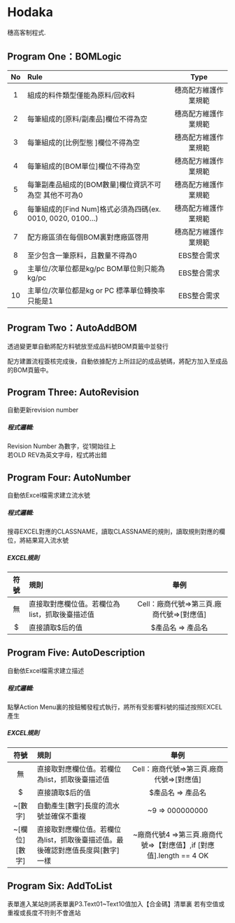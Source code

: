 # Hodaka
穗高客制程式.

## Program One：BOMLogic

| No        | Rule          | Type  |
| :-------------: |:-------------| :-----:|
| 1 | 組成的料件類型僅能為原料/回收料 | 穗高配方維護作業規範 |
| 2 | 每筆組成的[原料/副產品]欄位不得為空      | 穗高配方維護作業規範 |
| 3 | 每筆組成的[比例型態 ]欄位不得為空      | 穗高配方維護作業規範 |
| 4 | 每筆組成的[BOM單位]欄位不得為空      | 穗高配方維護作業規範 |
| 5 | 每筆副產品組成的[BOM數量]欄位資訊不可為空 其他不可為0      | 穗高配方維護作業規範 |
| 6 | 每筆組成的[Find Num]格式必須為四碼(ex. 0010, 0020, 0100…)| 穗高配方維護作業規範 |
| 7 | 配方廠區須在每個BOM裏對應廠區啓用|穗高配方維護作業規範|
| 8 | 至少包含一筆原料，且數量不得為0	      | EBS整合需求 |
| 9 | 主單位/次單位都是kg/pc BOM單位則只能為kg/pc	      | EBS整合需求 |
| 10 | 主單位/次單位都是kg or PC 標準單位轉換率只能是1      | EBS整合需求 |

## Program Two：AutoAddBOM
透過變更單自動將配方料號放至成品料號BOM頁籤中並發行  

配方建置流程簽核完成後，自動依據配方上所註記的成品號碼，將配方加入至成品的BOM頁籤中。 


## Program Three: AutoRevision
自動更新revision number  
##### 程式邏輯:
Revision Number 為數字，從1開始往上  
若OLD REV為英文字母，程式將出錯

## Program Four: AutoNumber
自動依Excel檔需求建立流水號
##### 程式邏輯:
搜尋EXCEL對應的CLASSNAME，讀取CLASSNAME的規則，讀取規則對應的欄位，將結果寫入流水號
##### EXCEL規則
| 符號        | 規則          | 舉例  |
| :-------------: |:-------------| :-----:|
| 無 | 直接取對應欄位值。若欄位為list，抓取後臺描述值  | Cell：廠商代號=>第三頁.廠商代號=>[對應值]|
| $ | 直接讀取$后的值 | $產品名 => 產品名 |
## Program Five: AutoDescription
自動依Excel檔需求建立描述
##### 程式邏輯:
點擊Action Menu裏的按鈕觸發程式執行，將所有受影響料號的描述按照EXCEL產生  
##### EXCEL規則
| 符號        | 規則          | 舉例  |
| :-------------: |:-------------| :-----:|
| 無 | 直接取對應欄位值。若欄位為list，抓取後臺描述值  | Cell：廠商代號=>第三頁.廠商代號=>[對應值]|
| $ | 直接讀取$后的值 | $產品名 => 產品名 |
| ~[數字] |自動產生[數字]長度的流水號並確保不重複 | ~9 => 000000000|
| ~[欄位][數字]|直接取對應欄位值。若欄位為list，抓取後臺描述值。最後確認對應值長度與[數字]一樣| ~廠商代號4 =>第三頁.廠商代號=>【對應值】,if [對應值].length == 4 OK|

## Program Six: AddToList
表單進入某站則將表單裏P3.Text01~Text10值加入【合金碼】清單裏
若有空值或重複或長度不符則不會進站


